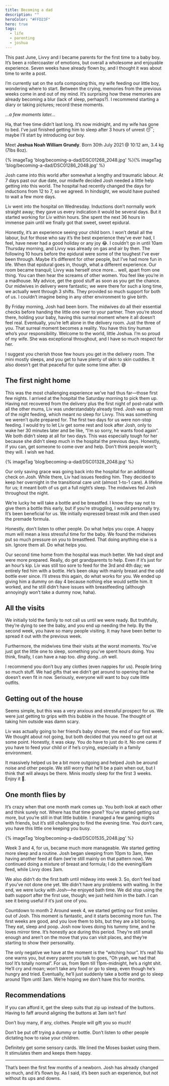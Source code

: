 ```yaml
---
title: Becoming a dad
description: ""
heroColor: "#FFD23F"
hero: true
tags:
  - life
  - parenting
  - joshua
---
```


This past June, Livvy and I became parents for the first time to a baby boy.
It’s been a rollercoaster of emotions, but overall a wholesome and enjoyable
experience. Seven weeks have already flown by, and I thought it was about time
to write a post.

I’m currently sat on the sofa composing this, my wife feeding our little boy,
wondering where to start. Between the crying, memories from the previous weeks
come in and out of my mind. It’s surprising how these memories are already
becoming a blur (lack of sleep, perhaps?). I recommend starting a diary or
taking pictures; record these moments.

_…a few moments later…_

Ha, that free time didn’t last long. It’s now midnight, and my wife has gone to
bed. I’ve just finished getting him to sleep after 3 hours of unrest 😴; maybe
I’ll start by introducing our boy.

Meet __Joshua Noah William Grundy__. Born 30th July 2021 @ 10:12 am, 3.4 kg (7lbs
8oz).

<div class="article__image-row -center -full"> {% imageTag
  'blog/becoming-a-dad/DSC01268_2048.jpg' %}{% imageTag
  'blog/becoming-a-dad/DSC01286_2048.jpg' %}  </div>

Josh came into this world after somewhat a lengthy and traumatic labour. At 7
days past our due date, our midwife decided Josh needed a little help getting
into this world. The hospital had recently changed the days for inductions from
12 to 7, so we agreed. In hindsight, we would have pushed to wait a few more
days.

Liv went into the hospital on Wednesday. Inductions don’t normally work straight
away; they gave us every indication it would be several days. But it started
working for Liv within hours. She spent the next 36 hours in immense pain until
we finally got that sweet, sweet epidural.

Honestly, it’s an experience seeing your child born. I won’t detail all the
labour, but for those who say it’s the best experience they’ve ever had, I feel,
have never had a good holiday or any joy 😂. I couldn’t go in until 10am
Thursday morning, and Livvy was already on gas and air by then. The following 10
hours before the epidural were some of the toughest I’ve ever been through.
Maybe it’s different for other people, but I’ve had more fun in life. When that
epidural goes in, though, what a different experience. Our room became tranquil;
Livvy was herself once more… well, apart from one thing. You can then hear the
screams of other women. You feel like you’re in a madhouse. My advice, get the
good stuff as soon as you get the chance. Our midwives in delivery were
fantastic; we were there for such a long time, we actually went through 3
shifts. They provided so much support for both of us. I couldn’t imagine being
in any other environment to give birth.

By Friday morning, Josh had been born. The midwives do all their essential
checks before handing the little one over to your partner. Then you’re stood
there, holding your baby, having this surreal moment where it all doesn’t feel
real. Eventually, you’re left alone in the delivery room. Just the three of you.
That surreal moment becomes a reality. You have this tiny human who’s your
responsibility. Welcome to the world, little Joshua. I’m so proud of my wife.
She was exceptional throughout, and I have so much respect for her.

I suggest you cherish those few hours you get in the delivery room. The mini
mostly sleeps, and you get to have plenty of skin to skin cuddles. It also
doesn’t get that peaceful for quite some time after. 😅

## The first night home

This was the most challenging experience we’ve had thus far—those first few
nights. I arrived at the hospital the Saturday morning to pick them up. Having
not recovered from the delivery plus the first night of post-natal with all the
other mums, Liv was understandably already tired. Josh was up most of the night
feeding, which meant no sleep for Livvy. This was something we weren’t quite
prepared for. The first two days for us were non-stop feeding. I would try to
let Liv get some rest and look after Josh, only to wake her 30 minutes later and
be like, “I’m so sorry, he wants food again”. We both didn’t sleep at all for
two days. This was especially tough for her because she didn’t sleep much in the
hospital the previous days. Honestly, if you can, get someone to come over and
help. Don’t think people won’t; they will. I wish we had.

{% imageTag 'blog/becoming-a-dad/DSC01328_2048.jpg' %}

Our only saving grace was going back into the hospital for an additional check
on Josh. While there, Liv had issues feeding him. They decided to keep her
overnight in the transitional care unit (almost 1-to-1 care). A lifeline for us;
it meant both of us got a full night’s sleep. The midwives fed Josh throughout
the night.

We’re lucky he will take a bottle and be breastfed. I know they say not to give
them a bottle this early, but if you’re struggling, I would personally try. It’s
been beneficial for us. We initially expressed breast milk and then used the
premade formula.

Honestly, don’t listen to other people. Do what helps you cope. A happy mum will
mean a less stressful time for the baby. We found the midwives put so much
pressure on you to breastfeed. That doing anything else is a sin. Ignore them
all. Do what helps you.

Our second time home from the hospital was much better. We had slept and were
more prepared. Really, do get grandparents to help. Even if it’s just for an
hour’s kip. Liv was still too sore to feed for the 3rd and 4th day; we entirely
fed him with a bottle. He’s been okay with mainly breast and the odd bottle ever
since. I’ll stress this again, do what works for you. We ended up giving him a
dummy on day 4 because nothing else would settle him. It worked, and he still
didn’t have issues with breastfeeding (although annoyingly won’t take a dummy
now, haha).

## All the visits

We initially told the family to not call us until we were ready. But truthfully,
they’re dying to see the baby, and you end up needing the help. By the second
week, you have so many people visiting. It may have been better to spread it out
with the previous week.

Furthermore, the midwives time their visits at the worst moments. You’ve just
got the little one to sleep, something you’ve spent hours doing. You think,
finally, I can have a nap too. *ding dong*…oh well.

I recommend you don’t buy any clothes (even nappies for us). People bring so
much stuff. We had gifts that we didn’t get around to opening that he doesn’t
even fit in now. Seriously, everyone will want to buy cute little outfits.

## Getting out of the house

Seems simple, but this was a very anxious and stressful prospect for us. We were
just getting to grips with this bubble in the house. The thought of taking him
outside was damn scary.

Liv was actually going to her friend’s baby shower, the end of our first week.
We thought about not going, but both decided that you need to get out at some
point. Honestly, it was okay. You do have to just do it. No one cares if you
have to feed your child or if he’s crying, especially in a family environment.

It massively helped us be a bit more outgoing and helped Josh be around noise
and other people. We still worry that he’ll be a pain when out, but I think that
will always be there. Minis mostly sleep for the first 3 weeks. Enjoy it 🙂.

## One month flies by

It’s crazy when that one month mark comes up. You both look at each other and
think surely not. Where has that time gone? You’ve started getting out more, but
you’re still in that little bubble. I managed a few gaming nights with friends,
but it’s still challenging to find the evening time. You don’t care, you have
this little one keeping you busy.

{% imageTag 'blog/becoming-a-dad/DSC01535_2048.jpg' %}

Week 3 and 4, for us, became much more manageable. We started getting more sleep
and a routine. Josh began sleeping from 10pm to 3am, then having another feed at
6am (we’re still mainly on that pattern now). We continued doing a mixture of
breast and formula; I do the evening/6am feed, while Livvy does 3am.

We also didn’t do the first bath until midway into week 3. So, don’t feel bad if
you’ve not done one yet. We didn’t have any problems with waiting. In the end,
we were lucky with Josh—he enjoyed bath time. We did stop using the bath support
after the first use, though; we just held him in the bath. I can see it being
useful if it’s just one of you.

Countdown to month 2 Around week 4, we started getting our first smiles out of
Josh. This moment is fantastic, and it starts becoming more fun. The first weeks
are good, and you love them to bits, but they are a bit boring. They eat, sleep
and poop. Josh now loves doing his tummy time, and he loves mirror time. It’s
honestly ace during this period. They’re still small enough and aren’t on the
move that you can visit places, and they’re starting to show their personality.

The only negative we have at the moment is the “witching hour”. It’s real! No
one warns you, but every parent you talk to goes, “Oh yeah, we had that too!
It’s totally normal”. For us, from 9pm till 11pm-midnight, he’s a right shit.
He’ll cry and moan; won’t take any food or go to sleep, even though he’s hungry
and tried. Eventually, he’ll just suddenly take a bottle and go to sleep around
11pm until 3am. We’re hoping we don’t have this for months.

## Recommendations

If you can afford it, get the sleep suits that zip up instead of the buttons.
Having to faff around aligning the buttons at 3am isn’t fun!

Don’t buy many, if any, clothes. People will gift you so much!

Don’t be put off trying a dummy or bottle. Don’t listen to other people
dictating how to raise your children.

Definitely get some sensory cards. We lined the Moses basket using them. It
stimulates them and keeps them happy.

---

That’s been the first few months of a newborn. Josh has already changed so much,
and it’s flown by. As I said, it’s been such an experience, but not without its
ups and downs.
